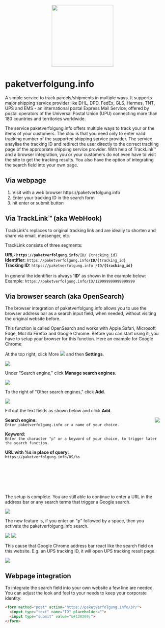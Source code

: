 <p align="center">
<a href="https://paketverfolgung.info"><img src="https://storage.googleapis.com/paketverfolgung-info/images/logos/paketverfolgung.info.gif" height="200"></a>
</p>

# paketverfolgung.info

A simple service to track parcels/shipments in multiple ways. It supports major shipping service provider like DHL, DPD, FedEx, GLS, Hermes, TNT, UPS and EMS - an international postal Express Mail Service, offered by postal operators of the Universal Postal Union (UPU) connecting more than 180 countries and territories worldwide.

The service paketverfolgung.info offers multiple ways to track your or the items of your customers. The clou is that you need only to enter valid tracking number of the supported shipping service provider. The service anaylise the tracking ID and redirect the user directly to the correct tracking page of the appropriate shipping service provider. With help of TrackLink&trade; and a browser integration, you or your customers do not even have to visit the site to get the tracking results. You also have the option of integrating the search field into your own page.


## Via webpage
<ol>
<li>Visit with a web browser https://paketverfolgung.info</li>
<li>Enter your tracking ID in the search form</li>
<li>hit enter or submit button</li>
</ol>

## Via TrackLink&trade; (aka WebHook)

TrackLink's replaces to original tracking link and are ideally to shorten and share via email, messenger, etc.

TrackLink consists of three segments:

**URL:** **`https://paketverfolgung.info`**`/ID/ {tracking_id}` <br>
**Identifier:** `https://paketverfolgung.info`**`/ID/`**`{tracking_id}` <br>
**Tracking ID:** `https://paketverfolgung.info /ID/`**`{tracking_id}`** <br><br>
In general the identifier is always **'ID'** as shown in the example below:<br>
Example: `https://paketverfolgung.info/ID/1Z9999999999999999`


## Via browser search (aka OpenSearch)

The browser integration of paketverfolgung.info allows you to use the browser address bar as a search input field, when needed, without visiting the original website before.

This function is called OpenSearch and works with Apple Safari, Microsoft Edge, Mozilla Firefox and Google Chrome. Before you can start using it, you have to setup your browser for this function. Here an example for Google Chrome:

At the top right, click More <img src="https://storage.googleapis.com/paketverfolgung-info/images/browser_integration/chrome/more.gif"> and then **Settings**.

<img src="https://storage.googleapis.com/paketverfolgung-info/images/browser_integration/chrome/google_chrome_settings.gif">

Under "Search engine," click **Manage search engines**.

<img src="https://storage.googleapis.com/paketverfolgung-info/images/browser_integration/chrome/manage_search_settings.gif">

To the right of "Other search engines," click **Add**.

<img src="https://storage.googleapis.com/paketverfolgung-info/images/browser_integration/chrome/search_engine_settings.gif">

Fill out the text fields as shown below and click **Add**.

<img src="https://storage.googleapis.com/paketverfolgung-info/images/browser_integration/chrome/edit_search_engine.gif" align="right">

**Search engine:**<br>
`Enter paketverfolgung.info or a name of your choice.`

**Keyword:**<br>
`Enter the character "p" or a keyword of your choice, to trigger later the search function.`

**URL with %s in place of query:**<br>
`https://paketverfolgung.info/OS/%s`

<br><br><br><br><br>

The setup is complete. You are still able to continue to enter a URL in the address bar or any search terms that trigger a Google search.

<img src="https://storage.googleapis.com/paketverfolgung-info/images/browser_integration/chrome/google_search_bar.gif">

The new feature is, if you enter an "p" followed by a space, then you activate the paketverfolgung.info search.

<img src="https://storage.googleapis.com/paketverfolgung-info/images/browser_integration/chrome/paketverfolgung.info_search_bar_1.gif">

<img src="https://storage.googleapis.com/paketverfolgung-info/images/browser_integration/chrome/paketverfolgung.info_search_bar_2.gif">

This cause that Google Chrome address bar react like the search field on this website. E.g. an UPS tracking ID, it will open UPS tracking result page.

<img src="https://storage.googleapis.com/paketverfolgung-info/images/browser_integration/chrome/paketverfolgung.info_search_bar_3.gif">

## Webpage integration

To integrate the search field into your own website a few line are needed. You can adjust the look and feel to your needs to keep your corporate identity:

```html
<form method="post" action="https://paketverfolgung.info/3P/">
  <input type="text" name="ID" placeholder="">
  <input type="submit" value="&#128269;">
</form>
```
